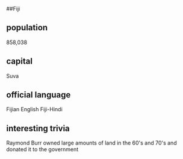 ##Fiji
## population
858,038

## capital
Suva
 
## official language
Fijian
English
Fiji-Hindi

## interesting trivia
Raymond Burr owned large amounts of land in the 60's and 70's and donated it to the government


